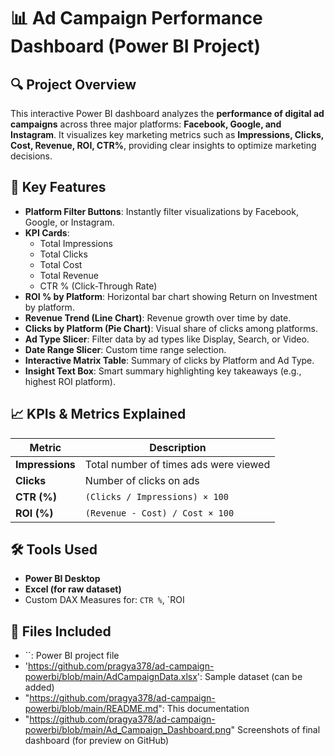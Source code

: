 # 📊 Ad Campaign Performance Dashboard (Power BI Project)

## 🔍 Project Overview

This interactive Power BI dashboard analyzes the **performance of digital ad campaigns** across three major platforms: **Facebook, Google, and Instagram**. It visualizes key marketing metrics such as **Impressions, Clicks, Cost, Revenue, ROI, CTR%**, providing clear insights to optimize marketing decisions.
## 📌 Key Features

- **Platform Filter Buttons**: Instantly filter visualizations by Facebook, Google, or Instagram.
- **KPI Cards**:  
  - Total Impressions  
  - Total Clicks  
  - Total Cost  
  - Total Revenue  
  - CTR % (Click-Through Rate)  
- **ROI % by Platform**: Horizontal bar chart showing Return on Investment by platform.
- **Revenue Trend (Line Chart)**: Revenue growth over time by date.
- **Clicks by Platform (Pie Chart)**: Visual share of clicks among platforms.
- **Ad Type Slicer**: Filter data by ad types like Display, Search, or Video.
- **Date Range Slicer**: Custom time range selection.
- **Interactive Matrix Table**: Summary of clicks by Platform and Ad Type.
- **Insight Text Box**: Smart summary highlighting key takeaways (e.g., highest ROI platform).
## 📈 KPIs & Metrics Explained

| Metric | Description |
|--------|-------------|
| **Impressions** | Total number of times ads were viewed |
| **Clicks** | Number of clicks on ads |
| **CTR (%)** | `(Clicks / Impressions) × 100` |
| **ROI (%)** | `(Revenue - Cost) / Cost × 100` |

## 🛠️ Tools Used

- **Power BI Desktop**
- **Excel (for raw dataset)**
- Custom DAX Measures for: `CTR %`, `ROI 
## 📁 Files Included

- ``: Power BI project file  
- 'https://github.com/pragya378/ad-campaign-powerbi/blob/main/AdCampaignData.xlsx': Sample dataset (can be added)
- "https://github.com/pragya378/ad-campaign-powerbi/blob/main/README.md": This documentation  
- "https://github.com/pragya378/ad-campaign-powerbi/blob/main/Ad_Campaign_Dashboard.png" Screenshots of final dashboard (for preview on GitHub)

